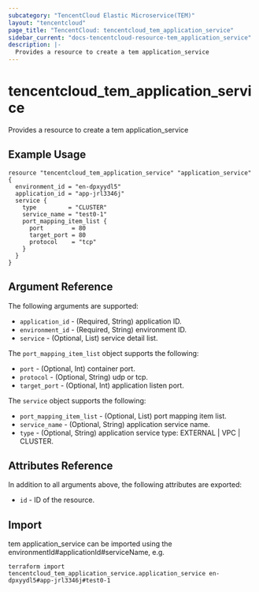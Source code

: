 ```yaml
---
subcategory: "TencentCloud Elastic Microservice(TEM)"
layout: "tencentcloud"
page_title: "TencentCloud: tencentcloud_tem_application_service"
sidebar_current: "docs-tencentcloud-resource-tem_application_service"
description: |-
  Provides a resource to create a tem application_service
---
```


# tencentcloud_tem_application_service

Provides a resource to create a tem application_service

## Example Usage

```hcl
resource "tencentcloud_tem_application_service" "application_service" {
  environment_id = "en-dpxyydl5"
  application_id = "app-jrl3346j"
  service {
    type         = "CLUSTER"
    service_name = "test0-1"
    port_mapping_item_list {
      port        = 80
      target_port = 80
      protocol    = "tcp"
    }
  }
}
```

## Argument Reference

The following arguments are supported:

* `application_id` - (Required, String) application ID.
* `environment_id` - (Required, String) environment ID.
* `service` - (Optional, List) service detail list.

The `port_mapping_item_list` object supports the following:

* `port` - (Optional, Int) container port.
* `protocol` - (Optional, String) udp or tcp.
* `target_port` - (Optional, Int) application listen port.

The `service` object supports the following:

* `port_mapping_item_list` - (Optional, List) port mapping item list.
* `service_name` - (Optional, String) application service name.
* `type` - (Optional, String) application service type: EXTERNAL | VPC | CLUSTER.

## Attributes Reference

In addition to all arguments above, the following attributes are exported:

* `id` - ID of the resource.



## Import

tem application_service can be imported using the environmentId#applicationId#serviceName, e.g.

```
terraform import tencentcloud_tem_application_service.application_service en-dpxyydl5#app-jrl3346j#test0-1
```

